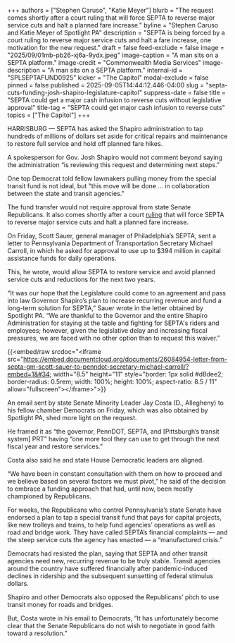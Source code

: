 +++
authors = ["Stephen Caruso", "Katie Meyer"]
blurb = "The request comes shortly after a court ruling that will force SEPTA to reverse major service cuts and halt a planned fare increase."
byline = "Stephen Caruso and Katie Meyer of Spotlight PA"
description = "SEPTA is being forced by a court ruling to reverse major service cuts and halt a fare increase, one motivation for the new request."
draft = false
feed-exclude = false
image = "2025/09/01mb-pb26-xj6a-9ydx.jpeg"
image-caption = "A man sits on a SEPTA platform."
image-credit = "Commonwealth Media Services"
image-description = "A man sits on a SEPTA platform."
internal-id = "SPLSEPTAFUND0925"
kicker = "The Capitol"
modal-exclude = false
pinned = false
published = 2025-09-05T14:44:12.446-04:00
slug = "septa-cuts-funding-josh-shapiro-legislature-capitol"
suppress-date = false
title = "SEPTA could get a major cash infusion to reverse cuts without legislative approval"
title-tag = "SEPTA could get major cash infusion to reverse cuts"
topics = ["The Capitol"]
+++

HARRISBURG — SEPTA has asked the Shapiro administration to tap hundreds of millions of dollars set aside for critical repairs and maintenance to restore full service and hold off planned fare hikes.

A spokesperson for Gov. Josh Shapiro would not comment beyond saying the administration “is reviewing this request and determining next steps.”

One top Democrat told fellow lawmakers pulling money from the special transit fund is not ideal, but &#34;this move will be done ... in collaboration between the state and transit agencies.&#34;

The fund transfer would not require approval from state Senate Republicans. It also comes shortly after a court <a href="https://www.spotlightpa.org/news/2025/09/septa-philadelphia-cuts-service-restored-court-order-capitol/">ruling</a> that will force SEPTA to reverse major service cuts and halt a planned fare increase.

On Friday, Scott Sauer, general manager of Philadelphia’s SEPTA, sent a letter to Pennsylvania Department of Transportation Secretary Michael Carroll, in which he asked for approval to use up to $394 million in capital assistance funds for daily operations.

This, he wrote, would allow SEPTA to restore service and avoid planned service cuts and reductions for the next two years.

“It was our hope that the Legislature could come to an agreement and pass into law Governor Shapiro’s plan to increase recurring revenue and fund a long-term solution for SEPTA,” Sauer wrote in the letter obtained by Spotlight PA. “We are thankful to the Governor and the entire Shapiro Administration for staying at the table and fighting for SEPTA&#39;s riders and employees; however, given the legislative delay and increasing fiscal pressures, we are faced with no other option than to request this waiver.”

{{<embed/raw srcdoc="&lt;iframe src=&#34;https://embed.documentcloud.org/documents/26084954-letter-from-septa-gm-scott-sauer-to-penndot-secretary-michael-carroll/?embed=1&#34; width=&#34;8.5&#34; height=&#34;11&#34; style=&#34;border: 1px solid #d8dee2; border-radius: 0.5rem; width: 100%; height: 100%; aspect-ratio: 8.5 / 11&#34; allow=&#34;fullscreen&#34;&gt;&lt;/iframe&gt;">}}

An email sent by state Senate Minority Leader Jay Costa (D., Allegheny) to his fellow chamber Democrats on Friday, which was also obtained by Spotlight PA, shed more light on the request.

He framed it as “the governor, PennDOT, SEPTA, and \[Pittsburgh’s transit system\] PRT” having “one more tool they can use to get through the next fiscal year and restore services.”

Costa also said he and state House Democratic leaders are aligned.

“We have been in constant consultation with them on how to proceed and we believe based on several factors we must pivot,” he said of the decision to embrace a funding approach that had, until now, been mostly championed by Republicans.

For weeks, the Republicans who control Pennsylvania’s state Senate have endorsed a plan to tap a special transit fund that pays for capital projects, like new trolleys and trains, to help fund agencies’ operations as well as road and bridge work. They have called SEPTA’s financial complaints — and the steep service cuts the agency has enacted —&nbsp;a “manufactured crisis.”

Democrats had resisted the plan, saying that SEPTA and other transit agencies need new, recurring revenue to be truly stable. Transit agencies around the country have suffered financially after pandemic-induced declines in ridership and the subsequent sunsetting of federal stimulus dollars.

Shapiro and other Democrats also opposed the Republicans’ pitch to use transit money for roads and bridges.

But, Costa wrote in his email to Democrats, “It has unfortunately become clear that the Senate Republicans do not wish to negotiate in good faith toward a resolution.”

